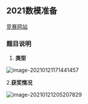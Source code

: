 ## 2021数模准备

[竞赛网站](https://www.comap.com/undergraduate/contests/)





### 题目说明

1. **类型**

![image-20210121171441457](C:\Users\ASUS\AppData\Roaming\Typora\typora-user-images\image-20210121171441457.png)

2.**获奖情况**

![image-20210121205207829](C:\Users\ASUS\AppData\Roaming\Typora\typora-user-images\image-20210121205207829.png)

